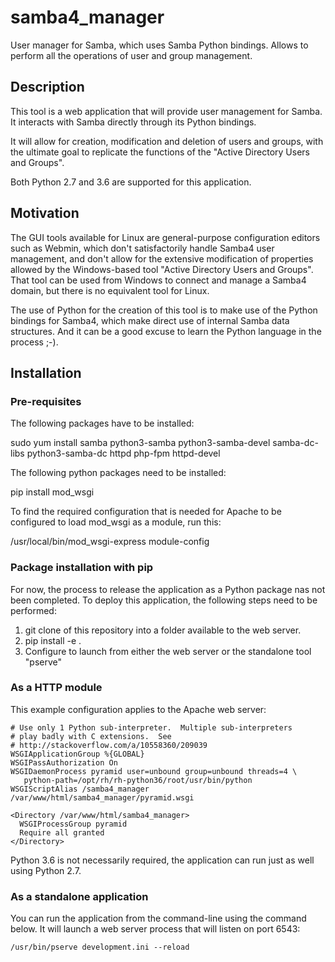 # samba4_manager
User manager for Samba, which uses Samba Python bindings. Allows to perform all the operations of user and group management.

## Description

This tool is a web application that will provide user management for Samba. It interacts with Samba directly through its Python bindings. 

It will allow for creation, modification and deletion of users and groups, with the ultimate goal to replicate the functions of the "Active Directory Users and Groups".

Both Python 2.7 and 3.6 are supported for this application.

## Motivation

The GUI tools available for Linux are general-purpose configuration editors such as Webmin, which don't satisfactorily handle Samba4 user management, and don't allow for the extensive modification of properties allowed by the Windows-based tool "Active Directory Users and Groups". That tool can be used from Windows to connect and manage a Samba4 domain, but there is no equivalent tool for Linux.

The use of Python for the creation of this tool is to make use of the Python bindings for Samba4, which make direct use of internal Samba data structures. And it can be a good excuse to learn the Python language in the process ;-). 

## Installation

### Pre-requisites

The following packages have to be installed:

sudo yum install samba python3-samba python3-samba-devel samba-dc-libs python3-samba-dc httpd php-fpm httpd-devel

The following python packages need to be installed:

pip install mod_wsgi

To find the required configuration that is needed for Apache to be configured to load mod_wsgi as a module, run this:

/usr/local/bin/mod_wsgi-express module-config

### Package installation with pip

For now, the process to release the application as a Python package nas not been completed. To deploy this application, the following steps need to be performed:

1. git clone of this repository into a folder available to the web server.
2. pip install -e .
3. Configure to launch from either the web server or the standalone tool "pserve"

### As a HTTP module

This example configuration applies to the Apache web server: 

```
# Use only 1 Python sub-interpreter.  Multiple sub-interpreters
# play badly with C extensions.  See
# http://stackoverflow.com/a/10558360/209039
WSGIApplicationGroup %{GLOBAL}
WSGIPassAuthorization On
WSGIDaemonProcess pyramid user=unbound group=unbound threads=4 \
   python-path=/opt/rh/rh-python36/root/usr/bin/python
WSGIScriptAlias /samba4_manager /var/www/html/samba4_manager/pyramid.wsgi

<Directory /var/www/html/samba4_manager>
  WSGIProcessGroup pyramid
  Require all granted
</Directory>
```

Python 3.6 is not necessarily required, the application can run just as well using Python 2.7. 

### As a standalone application

You can run the application from the command-line using the command below. It will launch a web server process that will listen on port 6543:

```
/usr/bin/pserve development.ini --reload
```
